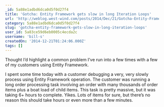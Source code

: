 ```yaml
---
_id: 5a88e1adbd6dca0d5f0d27f4
title: 'Gotcha: Entity Framework gets slow in long Iteration Loops'
url: 'http://weblog.west-wind.com/posts/2014/Dec/21/Gotcha-Entity-Framework-gets-slow-in-long-Iteration-Loops'
category: 5a88e1adbd6dca0d5f0d27f4
slug: 'gotcha-entity-framework-gets-slow-in-long-iteration-loops'
user_id: 5a83ce59d6eb0005c4ecda2c
username: 'bill-s'
createdOn: '2014-12-21T01:24:06.000Z'
tags: []
---
```


Thought I’d highlight a common problem I’ve run into a few times with a few of my customers using Entity Framework.

I spent some time today with a customer debugging a very, very slowly process using Entity Framework operation. The customer was running a long order processing task involving an order with many thousands of order items plus a boat load of child items. This task is pretty massive, but it was taking 6+ hours to complete. Yikes. Lots of items for sure, but there’s no reason this should take hours or even more than a few minutes.
